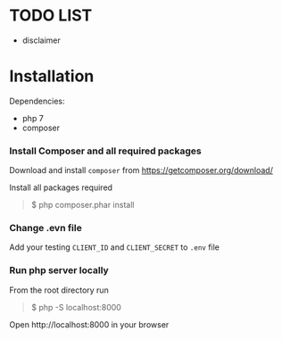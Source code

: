 # TODO LIST
+ disclaimer

# Installation 

Dependencies:

+ php 7
+ composer

### Install Composer and all required packages

Download and install `composer` from https://getcomposer.org/download/

Install all packages required

>$ php composer.phar install

### Change .evn file

Add your testing `CLIENT_ID` and `CLIENT_SECRET` to `.env` file

### Run php server locally

From the root directory run

>$ php -S localhost:8000

Open http://localhost:8000 in your browser
